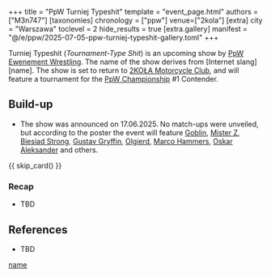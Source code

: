 +++
title = "PpW Turniej Typeshit"
template = "event_page.html"
authors = ["M3n747"]
[taxonomies]
chronology = ["ppw"]
venue=["2kola"]
[extra]
city = "Warszawa"
toclevel = 2
hide_results = true
[extra.gallery]
manifest = "@/e/ppw/2025-07-05-ppw-turniej-typeshit-gallery.toml"
+++

Turniej Typeshit (_Tournament-Type Shit_) is an upcoming show by [PpW Ewenement Wrestling](@/o/ppw.md). The name of the show derives from [Internet slang][name]. The show is set to return to [2KOŁA Motorcycle Club](@/v/2kola.md), and will feature a tournament for the [PpW Championship](@/c/ppw-championship.md) #1 Contender.

## Build-up

* The show was announced on 17.06.2025. No match-ups were unveiled, but according to the poster the event will feature [Goblin](@/w/goblin.md), [Mister Z](@/w/mister-z.md), [Biesiad Strong](@/w/biesiad.md), [Gustav Gryffin](@/w/gustav-gryffin.md), [Olgierd](@/w/olgierd.md), [Marco Hammers](@/w/marco-hammers.md), [Oskar Aleksander](@/w/oskar-aleksander.md) and others.

{{ skip_card() }}

### Recap

* TBD

## References

* TBD

[name](https://context.reverso.net/translation/english-polish/type+shit)
